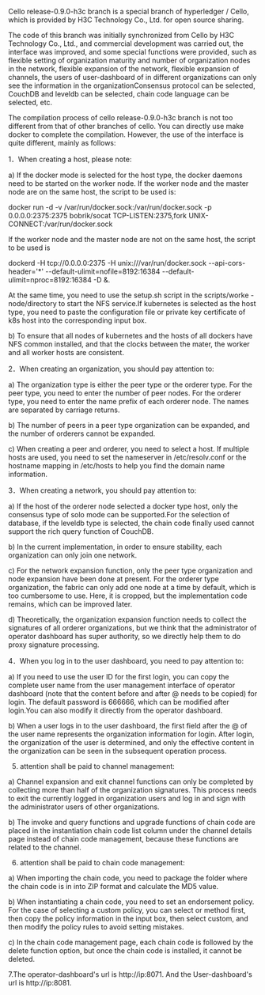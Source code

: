 Cello release-0.9.0-h3c branch is a special branch of hyperledger / Cello, which is provided by H3C Technology Co., Ltd. for open source sharing.

The code of this branch was initially synchronized from Cello by H3C Technology Co., Ltd., and commercial development was carried out, the interface was improved, and some special functions were provided, such as flexible setting of organization maturity and number of organization nodes in the network, flexible expansion of the network, flexible expansion of channels, the users of user-dashboard of in different organizations can only see the information in the organizationConsensus protocol can be selected, CouchDB and leveldb can be selected, chain code language can be selected, etc.

The compilation process of cello release-0.9.0-h3c branch is not too different from that of other branches of cello. You can directly use make docker to complete the compilation. However, the use of the interface is quite different, mainly as follows:

1．When creating a host, please note:

a)     If the docker mode is selected for the host type, the docker daemons need to be started on the worker node. If the worker node and the master node are on the same host, the script to be used is: 

docker run -d -v /var/run/docker.sock:/var/run/docker.sock -p 0.0.0.0:2375:2375 bobrik/socat TCP-LISTEN:2375,fork UNIX-CONNECT:/var/run/docker.sock

If the worker node and the master node are not on the same host, the script to be used is 

dockerd -H tcp://0.0.0.0:2375 -H unix:///var/run/docker.sock --api-cors-header='*' --default-ulimit=nofile=8192:16384 --default-ulimit=nproc=8192:16384 -D &. 

At the same time, you need to use the setup.sh script in the scripts/worke -node/directory to start the NFS service.If kubernetes is selected as the host type, you need to paste the configuration file or private key certificate of k8s host into the corresponding input box.

b)     To ensure that all nodes of kubernetes and the hosts of all dockers have NFS common installed, and that the clocks between the mater, the worker and all worker hosts are consistent.

2．When creating an organization, you should pay attention to:

a)     The organization type is either the peer type or the orderer type. For the peer type, you need to enter the number of peer nodes. For the orderer type, you need to enter the name prefix of each orderer node. The names are separated by carriage returns.

b)     The number of peers in a peer type organization can be expanded, and the number of orderers cannot be expanded.

c)      When creating a peer and orderer, you need to select a host. If multiple hosts are used, you need to set the nameserver in /etc/resolv.conf or the hostname mapping in /etc/hosts to help you find the domain name information.

3．When creating a network, you should pay attention to:

a)     If the host of the orderer node selected a docker type host, only the consensus type of solo mode can be supported.For the selection of database, if the leveldb type is selected, the chain code finally used cannot support the rich query function of CouchDB.

b)     In the current implementation, in order to ensure stability, each organization can only join one network.

c)      For the network expansion function, only the peer type organization and node expansion have been done at present. For the orderer type organization, the fabric can only add one node at a time by default, which is too cumbersome to use. Here, it is cropped, but the implementation code remains, which can be improved later.

d)     Theoretically, the organization expansion function needs to collect the signatures of all orderer organizations, but we think that the administrator of operator dashboard has super authority, so we directly help them to do proxy signature processing.

4．When you log in to the user dashboard, you need to pay attention to:

a)     If you need to use the user ID for the first login, you can copy the complete user name from the user management interface of operator dashboard (note that the content before and after @ needs to be copied) for login. The default password is 666666, which can be modified after login.You can also modify it directly from the operator dashboard.

b)     When a user logs in to the user dashboard, the first field after the @ of the user name represents the organization information for login. After login, the organization of the user is determined, and only the effective content in the organization can be seen in the subsequent operation process.

5. attention shall be paid to channel management:

a)     Channel expansion and exit channel functions can only be completed by collecting more than half of the organization signatures. This process needs to exit the currently logged in organization users and log in and sign with the administrator users of other organizations.

b)     The invoke and query functions and upgrade functions of chain code are placed in the instantiation chain code list column under the channel details page instead of chain code management, because these functions are related to the channel.

6. attention shall be paid to chain code management:

a)     When importing the chain code, you need to package the folder where the chain code is in into ZIP format and calculate the MD5 value.

b)     When instantiating a chain code, you need to set an endorsement policy. For the case of selecting a custom policy, you can select or method first, then copy the policy information in the input box, then select custom, and then modify the policy rules to avoid setting mistakes.

c)      In the chain code management page, each chain code is followed by the delete function option, but once the chain code is installed, it cannot be deleted.

7.The operator-dashboard's url is http://ip:8071. And the User-dashboard's url is http://ip:8081.

 
